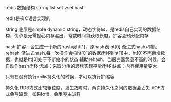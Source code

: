 
redis 数据结构
string list set zset hash

redis是有C语言实现的

string 底层是simple dynamic string，动态字符串，是redis自己实现的数据结构，优点是无需担心内存溢出，常数时间能获取长度，扩容会预分配内存

hash 扩容，会生成一个新的hash表ht[1]，原hash表 ht[0]  渐进式hash+辅助rehash
渐进式hash,每一次操作会将ht[0]的数据迁移到ht[1]中，ht[0]不再新增数据，也就是ht[0]处于不断缩小的状态
辅助rehash，当服务器负载不高的时候，会自动作hash迁移
优点：采取分治的思想实现平滑迁移 缺点：内存使用量变大

只有在没有执行redis持久化的时候，才可以执行扩缩容

持久化
RDB方式比较粗粒度，发生故障时，两次持久化之间的数据会丢失
AOF方式会写磁盘，如果io慢，会阻塞主进程
